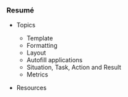 ### Resumé

- Topics
	- Template
   	- Formatting
   	- Layout 
   	- Autofill applications
   	- Situation, Task, Action and Result
   	- Metrics

- Resources
